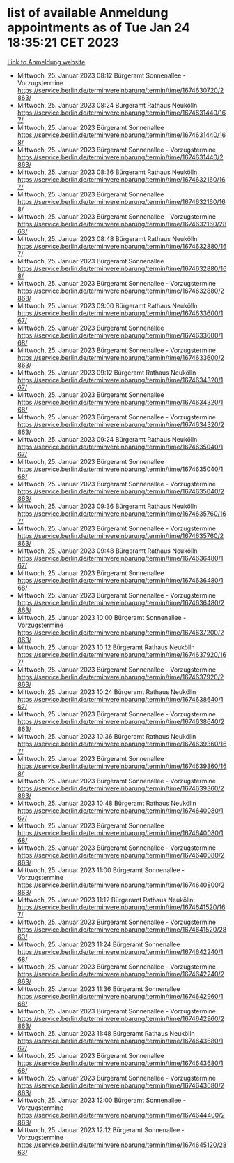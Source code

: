 # list of available Anmeldung appointments as of Tue Jan 24 18:35:21 CET 2023
[Link to Anmeldung website](https://service.berlin.de/terminvereinbarung/termin/tag.php?termin=0&anliegen[]=120686&dienstleisterlist=122210,122217,327316,122219,327312,122227,327314,122231,327346,122243,327348,122252,329742,122260,329745,122262,329748,122254,329751,122271,327278,122273,327274,122277,327276,330436,122280,327294,122282,327290,122284,327292,327539,122291,327270,122285,327266,122286,327264,122296,327268,150230,329760,122301,327282,122297,327286,122294,327284,122312,329763,122314,329775,122304,327330,122311,327334,122309,327332,122281,327352,122279,329772,122276,327324,122274,327326,122267,329766,122246,327318,122251,327320,122257,327322,122208,327298,122226,327300,121362,121364&herkunft=http%3A%2F%2Fservice.berlin.de%2Fdienstleistung%2F120686%2F)
- Mittwoch, 25. Januar 2023 08:12 Bürgeramt Sonnenallee - Vorzugstermine https://service.berlin.de/terminvereinbarung/termin/time/1674630720/2863/
- Mittwoch, 25. Januar 2023 08:24 Bürgeramt Rathaus Neukölln https://service.berlin.de/terminvereinbarung/termin/time/1674631440/167/
- Mittwoch, 25. Januar 2023  Bürgeramt Sonnenallee https://service.berlin.de/terminvereinbarung/termin/time/1674631440/168/
- Mittwoch, 25. Januar 2023  Bürgeramt Sonnenallee - Vorzugstermine https://service.berlin.de/terminvereinbarung/termin/time/1674631440/2863/
- Mittwoch, 25. Januar 2023 08:36 Bürgeramt Rathaus Neukölln https://service.berlin.de/terminvereinbarung/termin/time/1674632160/167/
- Mittwoch, 25. Januar 2023  Bürgeramt Sonnenallee https://service.berlin.de/terminvereinbarung/termin/time/1674632160/168/
- Mittwoch, 25. Januar 2023  Bürgeramt Sonnenallee - Vorzugstermine https://service.berlin.de/terminvereinbarung/termin/time/1674632160/2863/
- Mittwoch, 25. Januar 2023 08:48 Bürgeramt Rathaus Neukölln https://service.berlin.de/terminvereinbarung/termin/time/1674632880/167/
- Mittwoch, 25. Januar 2023  Bürgeramt Sonnenallee https://service.berlin.de/terminvereinbarung/termin/time/1674632880/168/
- Mittwoch, 25. Januar 2023  Bürgeramt Sonnenallee - Vorzugstermine https://service.berlin.de/terminvereinbarung/termin/time/1674632880/2863/
- Mittwoch, 25. Januar 2023 09:00 Bürgeramt Rathaus Neukölln https://service.berlin.de/terminvereinbarung/termin/time/1674633600/167/
- Mittwoch, 25. Januar 2023  Bürgeramt Sonnenallee https://service.berlin.de/terminvereinbarung/termin/time/1674633600/168/
- Mittwoch, 25. Januar 2023  Bürgeramt Sonnenallee - Vorzugstermine https://service.berlin.de/terminvereinbarung/termin/time/1674633600/2863/
- Mittwoch, 25. Januar 2023 09:12 Bürgeramt Rathaus Neukölln https://service.berlin.de/terminvereinbarung/termin/time/1674634320/167/
- Mittwoch, 25. Januar 2023  Bürgeramt Sonnenallee https://service.berlin.de/terminvereinbarung/termin/time/1674634320/168/
- Mittwoch, 25. Januar 2023  Bürgeramt Sonnenallee - Vorzugstermine https://service.berlin.de/terminvereinbarung/termin/time/1674634320/2863/
- Mittwoch, 25. Januar 2023 09:24 Bürgeramt Rathaus Neukölln https://service.berlin.de/terminvereinbarung/termin/time/1674635040/167/
- Mittwoch, 25. Januar 2023  Bürgeramt Sonnenallee https://service.berlin.de/terminvereinbarung/termin/time/1674635040/168/
- Mittwoch, 25. Januar 2023  Bürgeramt Sonnenallee - Vorzugstermine https://service.berlin.de/terminvereinbarung/termin/time/1674635040/2863/
- Mittwoch, 25. Januar 2023 09:36 Bürgeramt Rathaus Neukölln https://service.berlin.de/terminvereinbarung/termin/time/1674635760/167/
- Mittwoch, 25. Januar 2023  Bürgeramt Sonnenallee - Vorzugstermine https://service.berlin.de/terminvereinbarung/termin/time/1674635760/2863/
- Mittwoch, 25. Januar 2023 09:48 Bürgeramt Rathaus Neukölln https://service.berlin.de/terminvereinbarung/termin/time/1674636480/167/
- Mittwoch, 25. Januar 2023  Bürgeramt Sonnenallee https://service.berlin.de/terminvereinbarung/termin/time/1674636480/168/
- Mittwoch, 25. Januar 2023  Bürgeramt Sonnenallee - Vorzugstermine https://service.berlin.de/terminvereinbarung/termin/time/1674636480/2863/
- Mittwoch, 25. Januar 2023 10:00 Bürgeramt Sonnenallee - Vorzugstermine https://service.berlin.de/terminvereinbarung/termin/time/1674637200/2863/
- Mittwoch, 25. Januar 2023 10:12 Bürgeramt Rathaus Neukölln https://service.berlin.de/terminvereinbarung/termin/time/1674637920/167/
- Mittwoch, 25. Januar 2023  Bürgeramt Sonnenallee - Vorzugstermine https://service.berlin.de/terminvereinbarung/termin/time/1674637920/2863/
- Mittwoch, 25. Januar 2023 10:24 Bürgeramt Rathaus Neukölln https://service.berlin.de/terminvereinbarung/termin/time/1674638640/167/
- Mittwoch, 25. Januar 2023  Bürgeramt Sonnenallee - Vorzugstermine https://service.berlin.de/terminvereinbarung/termin/time/1674638640/2863/
- Mittwoch, 25. Januar 2023 10:36 Bürgeramt Rathaus Neukölln https://service.berlin.de/terminvereinbarung/termin/time/1674639360/167/
- Mittwoch, 25. Januar 2023  Bürgeramt Sonnenallee https://service.berlin.de/terminvereinbarung/termin/time/1674639360/168/
- Mittwoch, 25. Januar 2023  Bürgeramt Sonnenallee - Vorzugstermine https://service.berlin.de/terminvereinbarung/termin/time/1674639360/2863/
- Mittwoch, 25. Januar 2023 10:48 Bürgeramt Rathaus Neukölln https://service.berlin.de/terminvereinbarung/termin/time/1674640080/167/
- Mittwoch, 25. Januar 2023  Bürgeramt Sonnenallee https://service.berlin.de/terminvereinbarung/termin/time/1674640080/168/
- Mittwoch, 25. Januar 2023  Bürgeramt Sonnenallee - Vorzugstermine https://service.berlin.de/terminvereinbarung/termin/time/1674640080/2863/
- Mittwoch, 25. Januar 2023 11:00 Bürgeramt Sonnenallee - Vorzugstermine https://service.berlin.de/terminvereinbarung/termin/time/1674640800/2863/
- Mittwoch, 25. Januar 2023 11:12 Bürgeramt Rathaus Neukölln https://service.berlin.de/terminvereinbarung/termin/time/1674641520/167/
- Mittwoch, 25. Januar 2023  Bürgeramt Sonnenallee - Vorzugstermine https://service.berlin.de/terminvereinbarung/termin/time/1674641520/2863/
- Mittwoch, 25. Januar 2023 11:24 Bürgeramt Sonnenallee https://service.berlin.de/terminvereinbarung/termin/time/1674642240/168/
- Mittwoch, 25. Januar 2023  Bürgeramt Sonnenallee - Vorzugstermine https://service.berlin.de/terminvereinbarung/termin/time/1674642240/2863/
- Mittwoch, 25. Januar 2023 11:36 Bürgeramt Sonnenallee https://service.berlin.de/terminvereinbarung/termin/time/1674642960/168/
- Mittwoch, 25. Januar 2023  Bürgeramt Sonnenallee - Vorzugstermine https://service.berlin.de/terminvereinbarung/termin/time/1674642960/2863/
- Mittwoch, 25. Januar 2023 11:48 Bürgeramt Rathaus Neukölln https://service.berlin.de/terminvereinbarung/termin/time/1674643680/167/
- Mittwoch, 25. Januar 2023  Bürgeramt Sonnenallee https://service.berlin.de/terminvereinbarung/termin/time/1674643680/168/
- Mittwoch, 25. Januar 2023  Bürgeramt Sonnenallee - Vorzugstermine https://service.berlin.de/terminvereinbarung/termin/time/1674643680/2863/
- Mittwoch, 25. Januar 2023 12:00 Bürgeramt Sonnenallee - Vorzugstermine https://service.berlin.de/terminvereinbarung/termin/time/1674644400/2863/
- Mittwoch, 25. Januar 2023 12:12 Bürgeramt Sonnenallee - Vorzugstermine https://service.berlin.de/terminvereinbarung/termin/time/1674645120/2863/
